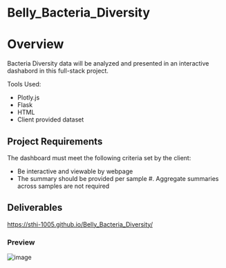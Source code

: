 # Belly_Bacteria_Diversity

# Overview

Bacteria Diversity data will be analyzed and presented in an interactive dashabord in this full-stack project.

Tools Used:
- Plotly.js
- Flask
- HTML
- Client provided dataset

## Project Requirements
The dashboard must meet the following criteria set by the client:
- Be interactive and viewable by webpage
- The summary should be provided per sample #. Aggregate summaries across samples are not required

## Deliverables
https://sthi-1005.github.io/Belly_Bacteria_Diversity/

### Preview
![image](https://user-images.githubusercontent.com/79720695/126105323-b2b49246-a0b5-4b45-9341-5e20a5d4c9d3.png)
